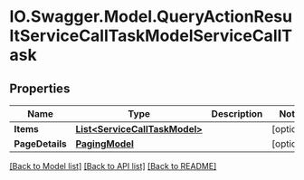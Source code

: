 # IO.Swagger.Model.QueryActionResultServiceCallTaskModelServiceCallTask
## Properties

Name | Type | Description | Notes
------------ | ------------- | ------------- | -------------
**Items** | [**List&lt;ServiceCallTaskModel&gt;**](ServiceCallTaskModel.md) |  | [optional] 
**PageDetails** | [**PagingModel**](PagingModel.md) |  | [optional] 

[[Back to Model list]](../README.md#documentation-for-models) [[Back to API list]](../README.md#documentation-for-api-endpoints) [[Back to README]](../README.md)

